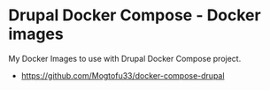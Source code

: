 # Drupal Docker Compose - Docker images

My Docker Images to use with Drupal Docker Compose project.

* https://github.com/Mogtofu33/docker-compose-drupal
